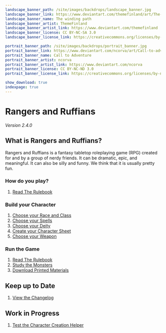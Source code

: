 ```yaml
---
landscape_banner_path: /site/images/backdrops/landscape_banner.jpg
landscape_banner_link: https://www.deviantart.com/themefinland/art/The-winding-path-commission-800945478
landscape_banner_name: The winding path
landscape_banner_artist: ThemeFinland
landscape_banner_artist_link: https://www.deviantart.com/themefinland
landscape_banner_license: CC BY-NC-SA 3.0
landscape_banner_license_link: https://creativecommons.org/licenses/by-nc-sa/3.0/

portrait_banner_path: /site/images/backdrops/portrait_banner.jpg
portrait_banner_link: https://www.deviantart.com/ncorva/art/Call-to-adventure-664775437
portrait_banner_name: Call to Adventure
portrait_banner_artist: ncorva
portrait_banner_artist_link: https://www.deviantart.com/ncorva
portrait_banner_license: CC BY-NC-ND 3.0
portrait_banner_license_link: https://creativecommons.org/licenses/by-nc-nd/3.0/

show_download: true
indexpage: true
---
```

<script type="module">
import {Workbox, messageSW} from 'https://storage.googleapis.com/workbox-cdn/releases/5.1.2/workbox-window.prod.mjs';

function createUIPrompt(opts) {
  if (confirm('Hey, it looks like you have an old version of the RnR site cached. Would you like to update it?')) {
     opts.onAccept()
  }
}

if ('serviceWorker' in navigator) {
  const wb = new Workbox('/service_worker.js');
  console.log("true");
  let registration;

  const showSkipWaitingPrompt = (event) => {
    // `event.wasWaitingBeforeRegister` will be false if this is
    // the first time the updated service worker is waiting.
    // When `event.wasWaitingBeforeRegister` is true, a previously
    // updated service worker is still waiting.
    // You may want to customize the UI prompt accordingly.

    // Assumes your app has some sort of prompt UI element
    // that a user can either accept or reject.
    const prompt = createUIPrompt({
      onAccept: async () => {
        // Assuming the user accepted the update, set up a listener
        // that will reload the page as soon as the previously waiting
        // service worker has taken control.
        wb.addEventListener('controlling', (event) => {
          window.location.reload();
        });

        if (registration && registration.waiting) {
          // Send a message to the waiting service worker,
          // instructing it to activate.
          // Note: for this to work, you have to add a message
          // listener in your service worker. See below.
          messageSW(registration.waiting, {type: 'SKIP_WAITING'});
        }
      },

      onReject: () => {
        prompt.dismiss();
      }
    });
  };

  // Add an event listener to detect when the registered
  // service worker has installed but is waiting to activate.
  wb.addEventListener('waiting', showSkipWaitingPrompt);
  wb.addEventListener('externalwaiting', showSkipWaitingPrompt);

  wb.register().then((r) => registration = r);
}
</script>

# Rangers and Ruffians
_Version 2.4.0_


## What is Rangers and Ruffians?
Rangers and Ruffians
is a fantasy tabletop roleplaying game (RPG) created for and by a group of
nerdy friends. It can be dramatic, epic, and meaningful.
It can also be silly and funny. We think that it is usually pretty fun.

### How do you play?
1. [Read The Rulebook](/site/pages/GENERATED/Rulebook.md)


### Build your Character
1. [Choose your Race and Class](/site/pages/GENERATED/Compendium_of_Character_Creation.md)
2. [Choose your Spells](site/pages/GENERATED/Tome_of_the_Ancients.md)
3. [Choose your Deity](site/pages/GENERATED/Book_of_Lore.md)
4. [Create your Character Sheet](site/pages/character_sheet.html)
5. [Choose your Weapon](site/pages/weapons.html)


### Run the Game
1. [Read The Rulebook](/site/pages/GENERATED/Rulebook.md)
2. [Study the Monsters](site/pages/GENERATED/Book_of_Known_Beasts.md)
3. [Download Printed Materials](site/pages/GENERATED/Printed_Materials.md)


## Keep up to Date
1. [View the Changelog](site/pages/GENERATED/Changelog.md)


## Work in Progress
1. [Test the Character Creation Helper](site/pages/character_creation_helper_page.html)

<!-- ### Why Should You Play Rangers and Ruffians?
* __Good for Beginners__
  * Rangers and Ruffians is a great introduction to the world of tabletop gaming. With a simple to understand
    set of rules and easily scalable difficulty, R&R was designed with new players in mind. To this end, R&R
    boasts simple but scalable core mechanics, while removing the complicated bloat that makes other tabletop
    games daunting for beginners.
* __Cheap to Start__
  * All core rules necessary to play Rangers and Ruffians are housed on this site. This keeps the cost of
    entry low, so that you can start playing almost immediately.
* __Constant Updates__
  * Rangers and Ruffians is a passion project, which is constantly receiving new content including new
    classes, races, rules, and tuning.
 -->
